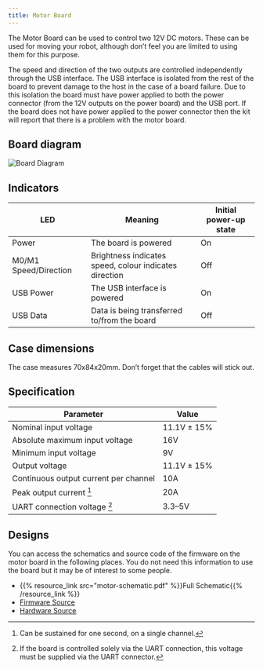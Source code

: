 ```yaml
---
title: Motor Board
---
```


The Motor Board can be used to control two 12V DC motors. These can be used for moving your robot, although don’t feel you are limited to using them for this purpose.

The speed and direction of the two outputs are controlled independently through the USB interface. The USB interface is isolated from the rest of the board to prevent damage to the host in the case of a board failure. Due to this isolation the board must have power applied to both the power connector (from the 12V outputs on the power board) and the USB port. If the board does not have power applied to the power connector then the kit will report that there is a problem with the motor board.

## Board diagram
![Board Diagram](/img/kit/mcv4b_board_diagram.png)

## Indicators
| LED                   | Meaning                                                | Initial power-up state |
|-----------------------|--------------------------------------------------------|------------------------|
| Power                 | The board is powered                                   | On                     |
| M0/M1 Speed/Direction | Brightness indicates speed, colour indicates direction | Off                    |
| USB Power             | The USB interface is powered                           | On                     |
| USB Data              | Data is being transferred to/from the board            | Off                    |

## Case dimensions
The case measures 70x84x20mm. Don’t forget that the cables will stick out.

## Specification
| Parameter                             | Value       |
|---------------------------------------|-------------|
| Nominal input voltage                 | 11.1V ± 15% |
| Absolute maximum input voltage        | 16V         |
| Minimum input voltage                 | 9V          |
| Output voltage                        | 11.1V ± 15% |
| Continuous output current per channel | 10A         |
| Peak output current [^1]              | 20A         |
| UART connection voltage [^2]          | 3.3–5V      |

## Designs
You can access the schematics and source code of the firmware on the motor board in the following places. You do not need this information to use the board but it may be of interest to some people.

- {{% resource_link src="motor-schematic.pdf" %}}Full Schematic{{% /resource_link %}}
- [Firmware Source](https://github.com/sourcebots/motor-v4-fw)
- [Hardware Source](https://github.com/sourcebots/motor-v4-hw)

[^1]: Can be sustained for one second, on a single channel.
[^2]: If the board is controlled solely via the UART connection, this voltage must be supplied via the UART connector.
